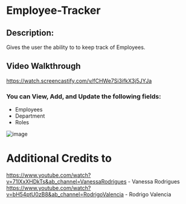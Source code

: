 # Employee-Tracker

## Description: 
Gives the user the ability to to keep track of Employees. 

## Video Walkthrough
https://watch.screencastify.com/v/fCHWe7Si3ifkX3j5JYJa

### You can View, Add, and Update the following fields:
* Employees
* Department
* Roles

![image](https://user-images.githubusercontent.com/89590731/189401641-45e5740c-eef8-420d-a098-721c38928454.png)

# Additional Credits to 

https://www.youtube.com/watch?v=71lXxXHDkTs&ab_channel=VanessaRodrigues - Vanessa Rodrigues
https://www.youtube.com/watch?v=bH54ptU0zB8&ab_channel=RodrigoValencia - Rodrigo Valencia
